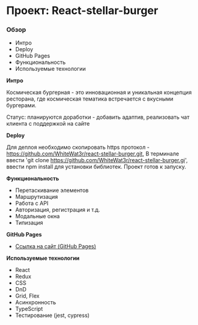 # Проект: React-stellar-burger

### Обзор
* Интро
* Deploy
* GitHub Pages
* Функциональность
* Используемые технологии

**Интро**

Космическая бургерная - это инновационная и уникальная концепция ресторана, где космическая тематика встречается с вкусными бургерами. 

Статус: планируются доработки - добавить адаптив, реализовать чат клиента с поддержкой на сайте

**Deploy**

Для деплоя необходимо скопировать https протокол - https://github.com/WhiteWat3r/react-stellar-burger.git, В терминале ввести 'git clone https://github.com/WhiteWat3r/react-stellar-burger.gi', ввести npm install для установки библиотек. Проект готов к запуску. 

**Функциональность**
+ Перетаскивание элементов
+ Маршрутизация
+ Работа с API
+ Авторизация, регистрация и т.д.
+ Модальные окна
+ Типизация




**GitHub Pages**

* [Ссылка на сайт (GitHub Pages)](https://whitewat3r.github.io/react-stellar-burger/)

**Используемые технологии**

+ React
+ Redux
+ CSS
+ DnD
+ Grid, Flex
+ Асинхронность
+ TypeScript
+ Тестирование (jest, cypress)

